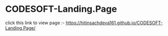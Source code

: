 # CODESOFT-Landing.Page
click this link to view page :- https://hitinsachdeva161.github.io/CODESOFT-Landing.Page/
